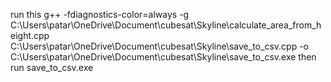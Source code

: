 run this
g++ -fdiagnostics-color=always -g C:\Users\patar\OneDrive\Document\cubesat\Skyline\calculate_area_from_height.cpp C:\Users\patar\OneDrive\Document\cubesat\Skyline\save_to_csv.cpp -o C:\Users\patar\OneDrive\Document\cubesat\Skyline\save_to_csv.exe
then run save_to_csv.exe